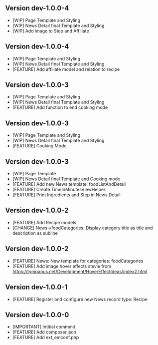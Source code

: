 ## Version dev-1.0.0-4
- [WIP] Page Template and Styling
- [WIP] News Detail final Template and Styling
- [WIP] Add image to Step and Affiliate

## Version dev-1.0.0-4
- [WIP] Page Template and Styling
- [WIP] News Detail final Template and Styling
- [FEATURE] Add affiliate model and relation to recipe

## Version dev-1.0.0-3
- [WIP] Page Template and Styling
- [WIP] News Detail final Template and Styling
- [FEATURE] Add function to end cooking mode

## Version dev-1.0.0-3
- [WIP] Page Template and Styling
- [WIP] News Detail final Template and Styling
- [FEATURE] Cooking Mode

## Version dev-1.0.0-3
- [WIP] Page Template
- [WIP] News Detail final Template and Cooking mode
- [FEATURE] Add new News template: foodListAndDetail
- [FEATURE] Create TimeInMinutesViewHelper
- [FEATURE] Print Ingredients and Step in News Detail

## Version dev-1.0.0-2
- [FEATURE] Add Recipe models
- [CHANGE] News->foodCategories: Display category title as title and description as subline

## Version dev-1.0.0-2
- [FEATURE] News: New template for categories: foodCategories
- [FEATURE] Add image hover effects stevie from https://tympanus.net/Development/HoverEffectIdeas/index2.html

## Version dev-1.0.0-1
- [FEATURE] Register and configure new News record type: Recipe

## Version dev-1.0.0-0
- [IMPORTANT] Intitial commmit
- [FEATURE] Add composer.json
- [FEATURE] Add ext_emconf.php
